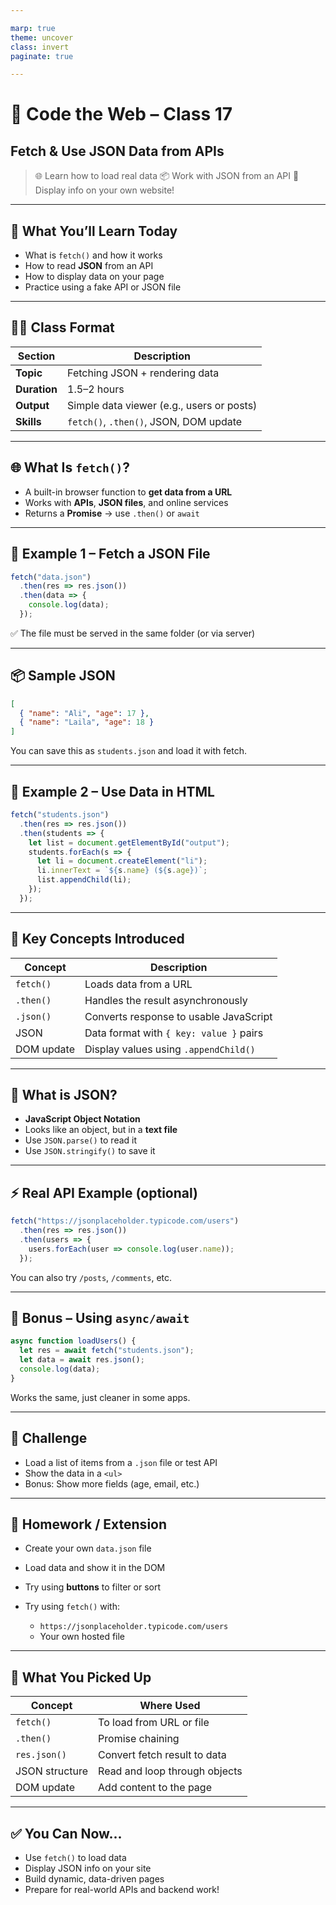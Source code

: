 ```yaml
---

marp: true
theme: uncover
class: invert
paginate: true

---
```


# 🏫 Code the Web – Class 17

## Fetch & Use JSON Data from APIs

> 🌐 Learn how to load real data
> 📦 Work with JSON from an API
> 🧠 Display info on your own website!

---

## 🎯 What You’ll Learn Today

* What is `fetch()` and how it works
* How to read **JSON** from an API
* How to display data on your page
* Practice using a fake API or JSON file

---

## 🧑‍🏫 Class Format

| Section      | Description                               |
| ------------ | ----------------------------------------- |
| **Topic**    | Fetching JSON + rendering data            |
| **Duration** | 1.5–2 hours                               |
| **Output**   | Simple data viewer (e.g., users or posts) |
| **Skills**   | `fetch()`, `.then()`, JSON, DOM update    |

---

## 🌐 What Is `fetch()`?

* A built-in browser function to **get data from a URL**
* Works with **APIs**, **JSON files**, and online services
* Returns a **Promise** → use `.then()` or `await`

---

## 🧪 Example 1 – Fetch a JSON File

```js
fetch("data.json")
  .then(res => res.json())
  .then(data => {
    console.log(data);
  });
```

✅ The file must be served in the same folder (or via server)

---

## 📦 Sample JSON

```json
[
  { "name": "Ali", "age": 17 },
  { "name": "Laila", "age": 18 }
]
```

You can save this as `students.json` and load it with fetch.

---

## 🧪 Example 2 – Use Data in HTML

```js
fetch("students.json")
  .then(res => res.json())
  .then(students => {
    let list = document.getElementById("output");
    students.forEach(s => {
      let li = document.createElement("li");
      li.innerText = `${s.name} (${s.age})`;
      list.appendChild(li);
    });
  });
```

---

## 📖 Key Concepts Introduced

| Concept    | Description                             |
| ---------- | --------------------------------------- |
| `fetch()`  | Loads data from a URL                   |
| `.then()`  | Handles the result asynchronously       |
| `.json()`  | Converts response to usable JavaScript  |
| JSON       | Data format with `{ key: value }` pairs |
| DOM update | Display values using `.appendChild()`   |

---

## 🧠 What is JSON?

* **JavaScript Object Notation**
* Looks like an object, but in a **text file**
* Use `JSON.parse()` to read it
* Use `JSON.stringify()` to save it

---

## ⚡ Real API Example (optional)

```js
fetch("https://jsonplaceholder.typicode.com/users")
  .then(res => res.json())
  .then(users => {
    users.forEach(user => console.log(user.name));
  });
```

You can also try `/posts`, `/comments`, etc.

---

## 🔁 Bonus – Using `async/await`

```js
async function loadUsers() {
  let res = await fetch("students.json");
  let data = await res.json();
  console.log(data);
}
```

Works the same, just cleaner in some apps.

---

## 🧪 Challenge

* Load a list of items from a `.json` file or test API
* Show the data in a `<ul>`
* Bonus: Show more fields (age, email, etc.)

---

## 📝 Homework / Extension

* Create your own `data.json` file
* Load data and show it in the DOM
* Try using **buttons** to filter or sort
* Try using `fetch()` with:

  * `https://jsonplaceholder.typicode.com/users`
  * Your own hosted file

---

## 🧠 What You Picked Up

| Concept        | Where Used                    |
| -------------- | ----------------------------- |
| `fetch()`      | To load from URL or file      |
| `.then()`      | Promise chaining              |
| `res.json()`   | Convert fetch result to data  |
| JSON structure | Read and loop through objects |
| DOM update     | Add content to the page       |

---

## ✅ You Can Now\...

* Use `fetch()` to load data
* Display JSON info on your site
* Build dynamic, data-driven pages
* Prepare for real-world APIs and backend work!
